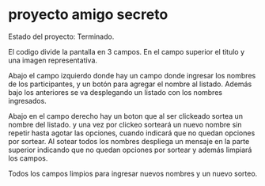 <h1> proyecto amigo secreto </h1>

Estado del proyecto: Terminado.

El codigo divide la pantalla en 3 campos. 
En el campo superior el titulo y una imagen representativa.

Abajo el campo izquierdo donde hay un campo donde ingresar los nombres de los participantes, y un botón para agregar el nombre al listado.
Además bajo los anteriores se va desplegando un listado con los nombres ingresados.

Abajo en el campo derecho hay un boton que al ser clickeado sortea un nombre del listado. y una vez por clickeo sorteará un nuevo nombre sin repetir
hasta agotar las opciones, cuando indicará que no quedan opciones por sortear. Al sotear todos los nombres despliega un mensaje en la parte superior
indicando que no quedan opciones por sortear y además limpiará los campos.

Todos los campos limpios para ingresar nuevos nombres y un nuevo sorteo.
